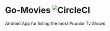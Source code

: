 # Go-Movies   <img src="https://circleci.com/gh/victorpetrovski/Go-Movies/tree/dev.svg?style=svg" alt="CircleCI" />
Android App for listing the most Popular Tv Shows   
